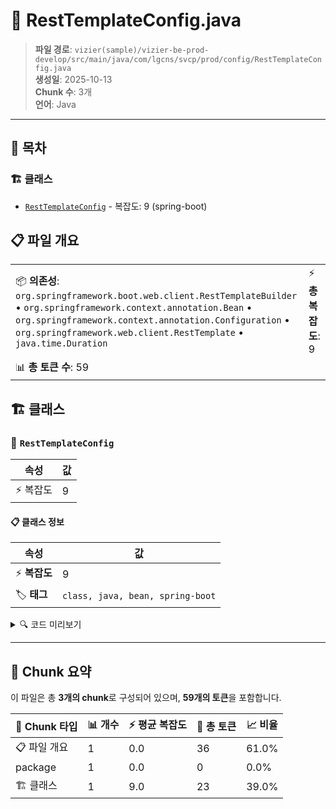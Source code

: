 # 📄 RestTemplateConfig.java

> **파일 경로**: `vizier(sample)/vizier-be-prod-develop/src/main/java/com/lgcns/svcp/prod/config/RestTemplateConfig.java`  
> **생성일**: 2025-10-13  
> **Chunk 수**: 3개  
> **언어**: Java
---

## 📑 목차

### 🏗️ 클래스
- [`RestTemplateConfig`](#class-resttemplateconfig) - 복잡도: 9 (spring-boot)

## 📋 파일 개요

| | |
|--|--|
| 📦 **의존성**: `org.springframework.boot.web.client.RestTemplateBuilder` • `org.springframework.context.annotation.Bean` • `org.springframework.context.annotation.Configuration` • `org.springframework.web.client.RestTemplate` • `java.time.Duration` | ⚡ **총 복잡도**: 9 |
| 📊 **총 토큰 수**: 59 |  |



## 🏗️ 클래스

### <a id="class-resttemplateconfig"></a>🎯 `RestTemplateConfig`

| 속성 | 값 |
|------|----|
| ⚡ 복잡도 | 9 |



#### 📋 클래스 정보

| 속성 | 값 |
|------|----|
| ⚡ **복잡도** | 9 || 📍 **라인 범위** | 11-11 |
| 🏷️ **태그** | `class, java, bean, spring-boot` || 🏗️ **프레임워크** | `spring-boot` |

<details>
<summary>🔍 코드 미리보기</summary>

```java
public class RestTemplateConfig {

    @Bean
    public RestTemplate restTemplate(RestTemplateBuilder builder) {
        return builder
                .setConnectTimeout(Duration.ofSeconds(5)) // 연결 타임아웃
                .setReadTimeout(Duration.ofSeconds(10))   // 응답 타임아웃
                .build();
    };

}...
```

**Chunk 정보**
- 🆔 **ID**: `7468c37db82b`
- 📍 **라인**: 11-11
- 📊 **토큰**: 23
- 🏷️ **태그**: `class, java, bean, spring-boot`

</details>

---





## 🧩 Chunk 요약

이 파일은 총 **3개의 chunk**로 구성되어 있으며, **59개의 토큰**을 포함합니다.

| 🧩 Chunk 타입 | 📊 개수 | ⚡ 평균 복잡도 | 📝 총 토큰 | 📈 비율 |
|---------------|--------|-------------|----------|--------|
| 📋 파일 개요 | 1 | 0.0 | 36 | 61.0% |
| package | 1 | 0.0 | 0 | 0.0% |
| 🏗️ 클래스 | 1 | 9.0 | 23 | 39.0% |

